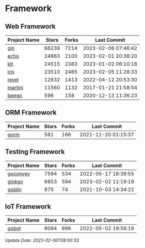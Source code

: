 # Framework

## Web Framework
| Project Name | Stars | Forks | Last Commit |
| ------------ | ----- | ----- | ----------- |
| [gin](https://github.com/gin-gonic/gin) | 66239 | 7214 | 2023-02-06 07:46:42 |
| [echo](https://github.com/labstack/echo) | 24863 | 2100 | 2023-02-01 20:38:20 |
| [kit](https://github.com/go-kit/kit) | 24515 | 2383 | 2023-01-02 06:10:18 |
| [iris](https://github.com/kataras/iris) | 23510 | 2465 | 2023-02-05 11:28:33 |
| [revel](https://github.com/revel/revel) | 12832 | 1413 | 2022-04-12 20:53:30 |
| [martini](https://github.com/go-martini/martini) | 11560 | 1132 | 2017-01-21 21:58:54 |
| [beego](https://github.com/astaxie/beego) | 596 | 158 | 2020-12-13 11:36:23 |

## ORM Framework
| Project Name | Stars | Forks | Last Commit |
| ------------ | ----- | ----- | ----------- |
| [gorm](https://github.com/jinzhu/gorm) | 561 | 166 | 2021-11-20 01:15:37 |

## Testing Framework
| Project Name | Stars | Forks | Last Commit |
| ------------ | ----- | ----- | ----------- |
| [goconvey](https://github.com/smartystreets/goconvey) | 7594 | 534 | 2022-05-17 18:39:55 |
| [ginkgo](https://github.com/onsi/ginkgo) | 6853 | 594 | 2023-02-02 11:19:19 |
| [goblin](https://github.com/franela/goblin) | 875 | 74 | 2021-10-03 14:34:22 |

## IoT Framework
| Project Name | Stars | Forks | Last Commit |
| ------------ | ----- | ----- | ----------- |
| [gobot](https://github.com/hybridgroup/gobot) | 8094 | 996 | 2022-05-02 19:56:19 |

*Update Date: 2023-02-06T08:00:33*
